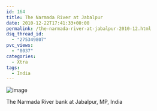 ```yaml
---
id: 164
title: The Narmada River at Jabalpur
date: 2010-12-22T17:41:33+00:00
permalink: /the-narmada-river-at-jabalpur-2010-12.html
dsq_thread_id:
  - "275349807"
pvc_views:
  - "8037"
categories:
  - Xtra
tags:
  - India
---
```

<img style="margin-right:auto;margin-left:auto" alt="image" src="http://www.prashantparashar.com/wp-content/uploads/2010/12/wpid-IMG_20101016_144633.jpg" />

The Narmada River bank at Jabalpur, MP, India
